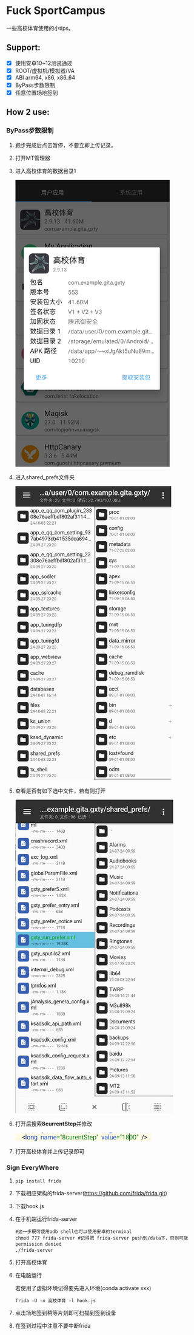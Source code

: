 # Fuck SportCampus

一些高校体育使用的小tips。

<h2> Support: </h2>

- [x] 使用安卓10~12测试通过
- [x] ROOT/虚拟机/模拟器/VA
- [x] ABI arm64, x86, x86_64
- [x] ByPass步数限制
- [x] 任意位置场地签到

<h2>How 2 use:</h2>

<h3>ByPass步数限制</h3>

1. 跑步完成后点击暂停，不要立即上传记录。

2. 打开MT管理器

3. 进入高校体育的数据目录1

   ![image-20241003221825383](pic1.png)

   

3. 进入shared_prefs文件夹

   ![pic2](pic2.png)

4. 查看是否有如下选中文件，若有则打开

   ![pic3](pic3.png)

5. 打开后搜索**8currentStep**并修改

   ![pic4](pic4.png)

6. 打开高校体育并上传记录即可

<h3>Sign EveryWhere</h3>

1. ```shell
   pip install frida
   ```

2. 下载相应架构的frida-server(https://github.com/frida/frida.git)

3. 下载hook.js

4. 在手机端运行frida-server

   ```shell
   #这一步既可使用adb shell也可以使用安卓的terminal
   chmod 777 frida-server #记得把 frida-server push到/data下，否则可能permission denied
   ./frida-server
   ```

5. 打开高校体育

6. 在电脑运行

   若使用了虚拟环境记得要先进入环境(conda activate xxx)

   ```shell
   frida -U -n 高校体育 -l hook.js
   ```

7. 点击场地签到稍等片刻即可扫描到签到设备

8. 在签到过程中注意不要中断frida
